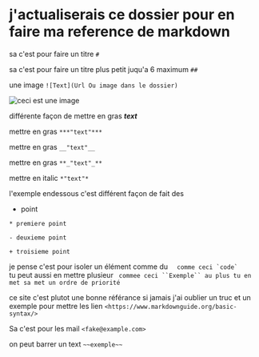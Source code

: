 # j'actualiserais ce dossier pour en faire ma reference de markdown 


sa c'est pour faire un titre `#`

sa c'est pour faire un titre plus petit juqu'a 6 maximum `##`

une image `![Text](Url Ou image dans le dossier)`

![ceci est une image](https://www.photofunky.net/output/image/b/a/c/f/bacfa7/photofunky.gif)

différente façon de mettre en gras 
***text***

mettre en gras  `***"text"***`

mettre en gras `__"text"__`

mettre en gras `**_"text"_**`

mettre en italic `*"text"* `

l'exemple endessous c'est différent façon de fait des 
* point 

`* premiere point`

`- deuxieme point `

`+ troisieme point `


je pense c'est pour isoler un élément comme du ``   comme ceci `code` ``  
tu peut aussi en mettre plusieur ```  commee ceci ``Exemple`` au plus tu en met sa met un ordre de priorité ```

ce site c'est plutot une bonne référance si jamais j'ai oublier un truc 
et un exemple pour mettre les lien 
`<https://www.markdownguide.org/basic-syntax/>`

Sa c'est pour les mail
`<fake@example.com>`

on peut barrer un text ``~~exemple~~``


